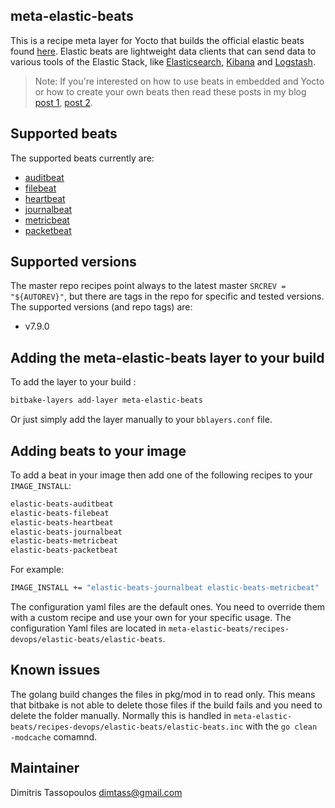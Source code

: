 meta-elastic-beats
----

This is a recipe meta layer for Yocto that builds the official elastic beats
found [here](https://www.elastic.co/beats/). Elastic beats are lightweight
data clients that can send data to various tools of the Elastic Stack, like
[Elasticsearch](https://www.elastic.co/elasticsearch/),
[Kibana](elastic.co/kibana) and 
[Logstash](https://www.elastic.co/logstash).

> Note: If you're interested on how to use beats in embedded and Yocto or how
to create your own beats then read these posts in my blog
[post 1](https://www.stupid-projects.com/using-elastic-stack-elk-on-embedded-part-1/),
[post 2](https://www.stupid-projects.com/using-elastic-stack-elk-on-embedded-part-2/).

## Supported beats
The supported beats currently are:

* [auditbeat](https://www.elastic.co/beats/auditbeat)
* [filebeat](https://www.elastic.co/beats/filebeat)
* [heartbeat](https://www.elastic.co/beats/heartbeat)
* [journalbeat](https://www.elastic.co/guide/en/beats/journalbeat/current/journalbeat-overview.html)
* [metricbeat](https://www.elastic.co/beats/metricbeat)
* [packetbeat](https://www.elastic.co/beats/packetbeat)

## Supported versions
The master repo recipes point always to the latest master `SRCREV = "${AUTOREV}"`,
but there are tags in the repo for specific and tested versions.
The supported versions (and repo tags) are:

* v7.9.0

## Adding the meta-elastic-beats layer to your build

To add the layer to your build :

```sh
bitbake-layers add-layer meta-elastic-beats
```

Or just simply add the layer manually to your `bblayers.conf` file.

## Adding beats to your image
To add a beat in your image then add one of the following recipes to your
`IMAGE_INSTALL`:

```sh
elastic-beats-auditbeat
elastic-beats-filebeat
elastic-beats-heartbeat
elastic-beats-journalbeat
elastic-beats-metricbeat
elastic-beats-packetbeat
```

For example:

```sh
IMAGE_INSTALL += "elastic-beats-journalbeat elastic-beats-metricbeat"
```

The configuration yaml files are the default ones. You need to override them
with a custom recipe and use your own for your specific usage. The configuration
Yaml files are located in `meta-elastic-beats/recipes-devops/elastic-beats/elastic-beats`.

## Known issues
The golang build changes the files in pkg/mod in to read only. This means that
bitbake is not able to delete those files if the build fails and you need to
delete the folder manually. Normally this is handled in `meta-elastic-beats/recipes-devops/elastic-beats/elastic-beats.inc`
with the `go clean -modcache` comamnd. 

## Maintainer
Dimitris Tassopoulos <dimtass@gmail.com>